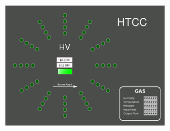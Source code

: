 ![alt tag](https://github.com/JeffersonLab/clas12-epics/blob/hotfix-v1.1.1/css_share/detectors/HTCC/htcc.png)
